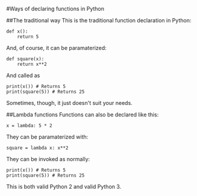 #Ways of declaring functions in Python

##The traditional way
This is the traditional function declaration in Python:

    def x():
        return 5

And, of course, it can be paramaterized:

    def square(x):
        return x**2

And called as

    print(x()) # Returns 5
    print(square(5)) # Returns 25

Sometimes, though, it just doesn't suit your needs.

##Lambda functions
Functions can also be declared like this:

    x = lambda: 5 * 2
    
They can be paramaterized with:

    square = lambda x: x**2

They can be invoked as normally:

    print(x()) # Returns 5
    print(square(5)) # Returns 25

This is both valid Python 2 and valid Python 3.
